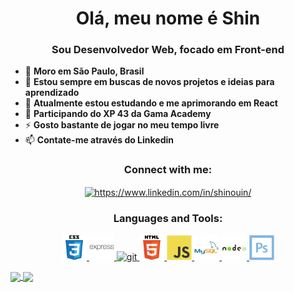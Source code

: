 <h1 align="center">Olá, meu nome é Shin</h1>
<h3 align="center">Sou Desenvolvedor Web, focado em Front-end</h3>

- 🔭 **Moro em São Paulo, Brasil**
- 🤝 **Estou sempre em buscas de novos projetos e ideias para aprendizado**
- 🌱 **Atualmente estou estudando e me aprimorando em React**
- 💬 **Participando do XP 43 da Gama Academy**
- ⚡ **Gosto bastante de jogar no meu tempo livre**
- 📫 **Contate-me através do Linkedin**

<h3 align="center">Connect with me:</h3>
<p align="center">
<a href="https://linkedin.com/in/https://www.linkedin.com/in/shinouin/" target="blank"><img align="center" src="https://raw.githubusercontent.com/rahuldkjain/github-profile-readme-generator/master/src/images/icons/Social/linked-in-alt.svg" alt="https://www.linkedin.com/in/shinouin/" height="30" width="40" /></a>


<h3 align="center">Languages and Tools:</h3>
<p align="center"> <a href="https://www.w3schools.com/css/" target="_blank" rel="noreferrer"> <img src="https://raw.githubusercontent.com/devicons/devicon/master/icons/css3/css3-original-wordmark.svg" alt="css3" width="40" height="40"/> </a> <a href="https://expressjs.com" target="_blank" rel="noreferrer"> <img src="https://raw.githubusercontent.com/devicons/devicon/master/icons/express/express-original-wordmark.svg" alt="express" width="40" height="40"/> </a> <a href="https://git-scm.com/" target="_blank" rel="noreferrer"> <img src="https://www.vectorlogo.zone/logos/git-scm/git-scm-icon.svg" alt="git" width="40" height="40"/> </a> <a href="https://www.w3.org/html/" target="_blank" rel="noreferrer"> <img src="https://raw.githubusercontent.com/devicons/devicon/master/icons/html5/html5-original-wordmark.svg" alt="html5" width="40" height="40"/> </a> <a href="https://developer.mozilla.org/en-US/docs/Web/JavaScript" target="_blank" rel="noreferrer"> <img src="https://raw.githubusercontent.com/devicons/devicon/master/icons/javascript/javascript-original.svg" alt="javascript" width="40" height="40"/> </a> <a href="https://www.mysql.com/" target="_blank" rel="noreferrer"> <img src="https://raw.githubusercontent.com/devicons/devicon/master/icons/mysql/mysql-original-wordmark.svg" alt="mysql" width="40" height="40"/> </a> <a href="https://nodejs.org" target="_blank" rel="noreferrer"> <img src="https://raw.githubusercontent.com/devicons/devicon/master/icons/nodejs/nodejs-original-wordmark.svg" alt="nodejs" width="40" height="40"/> </a> <a href="https://www.photoshop.com/en" target="_blank" rel="noreferrer"> <img src="https://raw.githubusercontent.com/devicons/devicon/master/icons/photoshop/photoshop-line.svg" alt="photoshop" width="40" height="40"/> </a> </p>


<a href="https://github.com/shinkr99">
  <img align="center" src="https://github-readme-stats.vercel.app/api?username=shinkr99&show_icons=true&theme=radical&include_all_commits=true&count_private=true" height="160px" />
</a>
<a href="https://github.com/shinkr99">
  <img align="center" src="https://github-readme-stats.vercel.app/api/top-langs/?username=shinkr99&layout=compact&langs_count=7&theme=radical" height="160px"/>
</a>
